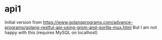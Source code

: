 # api1

Initial version from https://www.golangprograms.com/advance-programs/golang-restful-api-using-grom-and-gorilla-mux.html
But I am not happy with this (requires MySQL on localhost)

